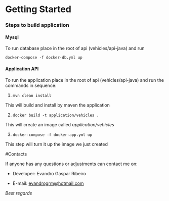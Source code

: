 # Getting Started

### Steps to build application

#### Mysql
To run database place in the root of api (vehicles/api-java) and run

`docker-compose -f docker-db.yml up`


#### Application API
To run the application place in the root of api (vehicles/api-java) and run the commands in sequence:

1. `mvn clean install`
   
This will build and install by maven the application

2. `docker build -t application/vehicles .`

This will create an image called _application/vehicles_

3. `docker-compose -f docker-app.yml up`

This step will turn it up the image we just created

#Contacts

If anyone has any questions or adjustments can contact me on:

* Developer: Evandro Gaspar Ribeiro

* E-mail: evandrogrm@hotmail.com

_Best regards_
